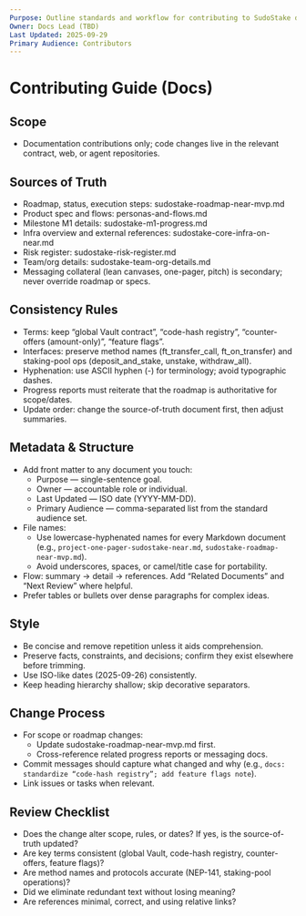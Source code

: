 ```yaml
---
Purpose: Outline standards and workflow for contributing to SudoStake documentation.
Owner: Docs Lead (TBD)
Last Updated: 2025-09-29
Primary Audience: Contributors
---
```


# Contributing Guide (Docs)

## Scope
- Documentation contributions only; code changes live in the relevant contract, web, or agent repositories.

## Sources of Truth
- Roadmap, status, execution steps: sudostake-roadmap-near-mvp.md
- Product spec and flows: personas-and-flows.md
- Milestone M1 details: sudostake-m1-progress.md
- Infra overview and external references: sudostake-core-infra-on-near.md
- Risk register: sudostake-risk-register.md
- Team/org details: sudostake-team-org-details.md
- Messaging collateral (lean canvases, one-pager, pitch) is secondary; never override roadmap or specs.

## Consistency Rules
- Terms: keep “global Vault contract”, “code-hash registry”, “counter-offers (amount-only)”, “feature flags”.
- Interfaces: preserve method names (ft_transfer_call, ft_on_transfer) and staking-pool ops (deposit_and_stake, unstake, withdraw_all).
- Hyphenation: use ASCII hyphen (-) for terminology; avoid typographic dashes.
- Progress reports must reiterate that the roadmap is authoritative for scope/dates.
- Update order: change the source-of-truth document first, then adjust summaries.

## Metadata & Structure
- Add front matter to any document you touch:
  - Purpose — single-sentence goal.
  - Owner — accountable role or individual.
  - Last Updated — ISO date (YYYY-MM-DD).
  - Primary Audience — comma-separated list from the standard audience set.
- File names:
  - Use lowercase-hyphenated names for every Markdown document (e.g., `project-one-pager-sudostake-near.md`, `sudostake-roadmap-near-mvp.md`).
  - Avoid underscores, spaces, or camel/title case for portability.
- Flow: summary → detail → references. Add “Related Documents” and “Next Review” where helpful.
- Prefer tables or bullets over dense paragraphs for complex ideas.

## Style
- Be concise and remove repetition unless it aids comprehension.
- Preserve facts, constraints, and decisions; confirm they exist elsewhere before trimming.
- Use ISO-like dates (2025-09-26) consistently.
- Keep heading hierarchy shallow; skip decorative separators.

## Change Process
- For scope or roadmap changes:
  - Update sudostake-roadmap-near-mvp.md first.
  - Cross-reference related progress reports or messaging docs.
- Commit messages should capture what changed and why (e.g., `docs: standardize “code-hash registry”; add feature flags note`).
- Link issues or tasks when relevant.

## Review Checklist
- Does the change alter scope, rules, or dates? If yes, is the source-of-truth updated?
- Are key terms consistent (global Vault, code-hash registry, counter-offers, feature flags)?
- Are method names and protocols accurate (NEP-141, staking-pool operations)?
- Did we eliminate redundant text without losing meaning?
- Are references minimal, correct, and using relative links?
